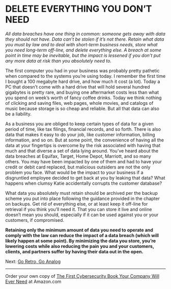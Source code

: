 # DELETE EVERYTHING YOU DON’T NEED

*All data breaches have one thing in common: someone gets away with data they should not have. Data can’t be stolen if it’s not there. Retain what data you must by law and to deal with short-term business needs, store what you need long-term off-line, and delete everything else. A breach at some point in time may be inevitable, but the impact is lessened if you don’t put any more data at risk than you absolutely need to.*

The first computer you had in your business was probably pretty pathetic when compared to the systems you’re using today. I remember the first time I bought a 100 megabyte hard drive, and how much it cost (a lot). Today a PC that doesn’t come with a hard drive that will hold several hundred gigabytes is pretty rare, and buying one aftermarket costs less than what you spend on week’s worth of fancy coffee drinks.  Today we think nothing of clicking and saving files, web pages, whole movies, and catalogs of music because storage is so cheap and reliable. But all that data can also be a liability.

As a business you are obliged to keep certain types of data for a given period of time, like tax filings, financial records, and so forth. There is also data that makes it easy to do your job, like customer information, billing information, and so on. But at some point, the convenience of having all the data at your fingertips is overcome by the risk associated with having that much and that diverse a set of data lying around. You’ve heard about the data breaches at Equifax, Target, Home Depot, Marriott, and so many others. You may have been impacted by one of them and had to have your credit or debit card replaced, but malicious outsiders are not the only problem you face. What would be the impact to your business if a disgruntled employee decided to get back at you by leaking that data? What happens when clumsy Katie accidentally corrupts the customer database?

What data you absolutely must retain should be archived per the backup scheme you put into place following the guidance provided in the chapter on backups.  Get rid of everything else, or at least keep it off-line for retrieval if you think you’ll need it. That you can store it live and online doesn’t mean you should, especially if it can be used against you or your customers, if compromised.

**Retaining only the minimum amount of data you need to operate and comply with the law can reduce the impact of a data breach (which will likely happen at some point). By minimizing the data you store, you’re lowering costs while also reducing the pain you and your customers, clients, and partners suffer by having their data out in the open.**

Next: [Go Retro, Go Analog](/Retro_Analog.md)

---

Order your own copy of [The First Cybersecurity Book Your Company Will Ever Need](https://www.amazon.com/dp/B07S1RMRY1) at Amazon.com
